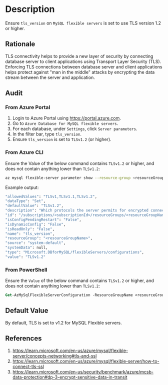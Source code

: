# Description

Ensure `tls_version` on `MySQL flexible servers` is set to use TLS version 1.2 or higher.

## Rationale

TLS connectivity helps to provide a new layer of security by connecting database server to client applications using Transport Layer Security (TLS). Enforcing TLS connections between database server and client applications helps protect against "man in the middle" attacks by encrypting the data stream between the server and application.

## Audit

### From Azure Portal

1. Login to Azure Portal using <https://portal.azure.com>.
2. Go to `Azure Database for MySQL flexible servers`.
3. For each database, under `Settings`, click `Server parameters`.
4. In the filter bar, type `tls_version`.
5. Ensure `tls_version` is set to `TLSv1.2` (or higher).

### From Azure CLI

Ensure the Value of the below command contains `TLSv1.2` or higher, and does not contain anything lower than `TLSv1.2`:

```sh
az mysql flexible-server parameter show --resource-group <resourceGroup> --server-name <serverName> --name tls_version
```

Example output:

```sh
"allowedValues": "TLSv1,TLSv1.1,TLSv1.2", 
"dataType": "Set", 
"defaultValue": "TLSv1.2", 
"description": "Which protocols the server permits for encrypted connections. By default, TLS 1.2 is enforced",
"id": "/subscriptions/<subscriptionId>/resourceGroups/<resourceGroupName>/providers/Microsoft.DBforMySQL/flexibleServers/<serverName>/configurations/tls_version", 
"isConfigPendingRestart": "False", 
"isDynamicConfig": "False", 
"isReadOnly": "False", 
"name": "tls_version", 
"resourceGroup": "<resourceGroupName>", 
"source": "system-default", 
"systemData": null, 
"type": "Microsoft.DBforMySQL/flexibleServers/configurations", 
"value": "TLSv1.2"
```

### From PowerShell

Ensure the `Value` of the below command contains `TLSv1.2` or higher, and does not contain anything lower than `TLSv1.2`:

```ps
Get-AzMySqlFlexibleServerConfiguration -ResourceGroupName <resourceGroup> -ServerName <ServerName> -Name tls_version
```

## Default Value

By default, TLS is set to v1.2 for MySQL Flexible servers.

## References

1. <https://learn.microsoft.com/en-us/azure/mysql/flexible-server/concepts-networking#tls-and-ssl>
2. <https://learn.microsoft.com/en-us/azure/mysql/flexible-server/how-to-connect-tls-ssl>
3. <https://learn.microsoft.com/en-us/security/benchmark/azure/mcsb-data-protection#dp-3-encrypt-sensitive-data-in-transit>

